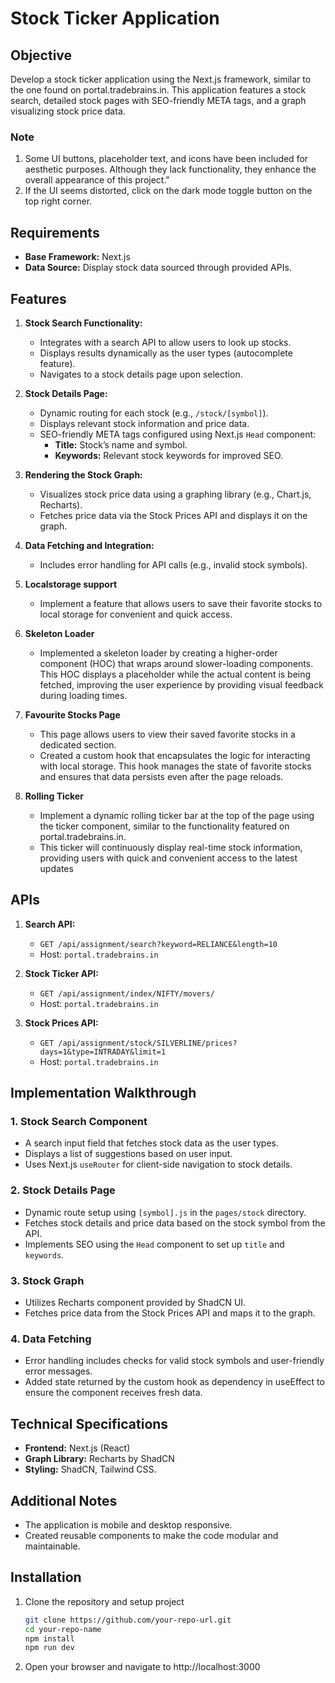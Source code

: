 # Stock Ticker Application

## Objective
Develop a stock ticker application using the Next.js framework, similar to the one found on portal.tradebrains.in. This application features a stock search, detailed stock pages with SEO-friendly META tags, and a graph visualizing stock price data.

### Note
1. Some UI buttons, placeholder text, and icons have been included for aesthetic purposes. Although they lack functionality, they enhance the overall appearance of this project."
2. If the UI seems distorted, click on the dark mode toggle button on the top right corner. 

## Requirements
- **Base Framework:** Next.js
- **Data Source:** Display stock data sourced through provided APIs.

## Features
1. **Stock Search Functionality:**
   - Integrates with a search API to allow users to look up stocks.
   - Displays results dynamically as the user types (autocomplete feature).
   - Navigates to a stock details page upon selection.

2. **Stock Details Page:**
   - Dynamic routing for each stock (e.g., `/stock/[symbol]`).
   - Displays relevant stock information and price data.
   - SEO-friendly META tags configured using Next.js `Head` component:
     - **Title:** Stock’s name and symbol.
     - **Keywords:** Relevant stock keywords for improved SEO.

3. **Rendering the Stock Graph:**
   - Visualizes stock price data using a graphing library (e.g., Chart.js, Recharts).
   - Fetches price data via the Stock Prices API and displays it on the graph.

4. **Data Fetching and Integration:**
   - Includes error handling for API calls (e.g., invalid stock symbols).
5. **Localstorage support**
   - Implement a feature that allows users to save their favorite stocks to local storage for convenient and quick access.
6. **Skeleton Loader**
   - Implemented a skeleton loader by creating a higher-order component (HOC) that wraps around slower-loading components. This HOC displays a placeholder while the actual content is being fetched, improving the user experience by providing visual feedback during loading times.
7. **Favourite Stocks Page**
   -  This page allows users to view their saved favorite stocks in a dedicated section.
   -  Created a custom hook that encapsulates the logic for interacting with local storage. This hook manages the state of favorite stocks  and ensures that data persists even after the page reloads.
8. **Rolling Ticker**
   -  Implement a dynamic rolling ticker bar at the top of the page using the ticker component, similar to the functionality featured on portal.tradebrains.in.
   -  This ticker will continuously display real-time stock information, providing users with quick and convenient access to the latest updates
## APIs
1. **Search API:**
   - `GET /api/assignment/search?keyword=RELIANCE&length=10`
   - Host: `portal.tradebrains.in`
   
2. **Stock Ticker API:**
   - `GET /api/assignment/index/NIFTY/movers/`
   - Host: `portal.tradebrains.in`

3. **Stock Prices API:**
   - `GET /api/assignment/stock/SILVERLINE/prices?days=1&type=INTRADAY&limit=1`
   - Host: `portal.tradebrains.in`

## Implementation Walkthrough

### 1. Stock Search Component
- A search input field that fetches stock data as the user types.
- Displays a list of suggestions based on user input.
- Uses Next.js `useRouter` for client-side navigation to stock details.

### 2. Stock Details Page
- Dynamic route setup using `[symbol].js` in the `pages/stock` directory.
- Fetches stock details and price data based on the stock symbol from the API.
- Implements SEO using the `Head` component to set up `title` and `keywords`.

### 3. Stock Graph
- Utilizes Recharts component provided by ShadCN UI.
- Fetches price data from the Stock Prices API and maps it to the graph.

### 4. Data Fetching
- Error handling includes checks for valid stock symbols and user-friendly error messages.
- Added state returned by the custom hook as dependency in useEffect to ensure the component receives fresh data.

## Technical Specifications
- **Frontend:** Next.js (React)
- **Graph Library:** Recharts by ShadCN
- **Styling:** ShadCN, Tailwind CSS.

## Additional Notes
- The application is mobile and desktop responsive.
- Created reusable components to make the code modular and maintainable.

## Installation
1. Clone the repository and setup project
   ```bash
   git clone https://github.com/your-repo-url.git
   cd your-repo-name
   npm install
   npm run dev
2. Open your browser and navigate to http://localhost:3000
